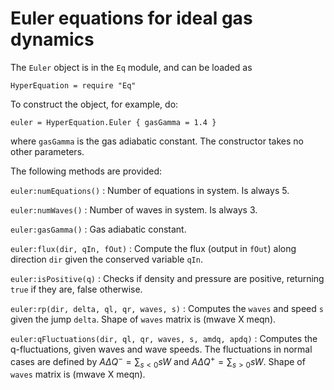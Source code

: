 # Euler equations for ideal gas dynamics

The `Euler` object is in the `Eq` module, and can be loaded as

~~~~~~~ {.lua}
HyperEquation = require "Eq"
~~~~~~~

To construct the object, for example, do:

~~~~~~~ {.lua}
euler = HyperEquation.Euler { gasGamma = 1.4 }
~~~~~~~

where `gasGamma` is the gas adiabatic constant. The constructor takes
no other parameters.

The following methods are provided:

`euler:numEquations()`
: Number of equations in system. Is always 5.

`euler:numWaves()`
: Number of waves in system. Is always 3.

`euler:gasGamma()`
: Gas adiabatic constant.

`euler:flux(dir, qIn, fOut)`
: Compute the flux (output in `fOut`) along direction `dir` given the
  conserved variable `qIn`.

`euler:isPositive(q)`
: Checks if density and pressure are positive, returning `true` if
  they are, false otherwise.

`euler:rp(dir, delta, ql, qr, waves, s)`
: Computes the `waves` and speed `s` given the jump `delta`. Shape of
  `waves` matrix is (mwave X meqn).

`euler:qFluctuations(dir, ql, qr, waves, s, amdq, apdq)`
: Computes the q-fluctuations, given waves and wave speeds. The
  fluctuations in normal cases are defined by $A\Delta Q^- =
  \sum_{s<0} s W$ and $A\Delta Q^+ = \sum_{s>0} s W$. Shape of `waves`
  matrix is (mwave X meqn).